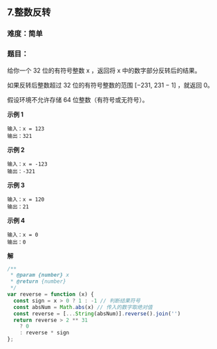 ## 7.整数反转
### 难度：简单  

### 题目：  
给你一个 32 位的有符号整数 x ，返回将 x 中的数字部分反转后的结果。

如果反转后整数超过 32 位的有符号整数的范围 [−231,  231 − 1] ，就返回 0。

假设环境不允许存储 64 位整数（有符号或无符号）。



**示例 1**

```
输入：x = 123
输出：321
```
**示例 2**

```
输入：x = -123
输出：-321
```
**示例 3**

```
输入：x = 120
输出：21
```
**示例 4**

```
输入：x = 0
输出：0
```

**解**
```js
/**
 * @param {number} x
 * @return {number}
 */
var reverse = function (x) {
  const sign = x > 0 ? 1 : -1 // 判断结果符号
  const absNum = Math.abs(x) // 传入的数字取绝对值
  const reverse = [...String(absNum)].reverse().join('')
  return reverse > 2 ** 31
    ? 0
    : reverse * sign
};

```